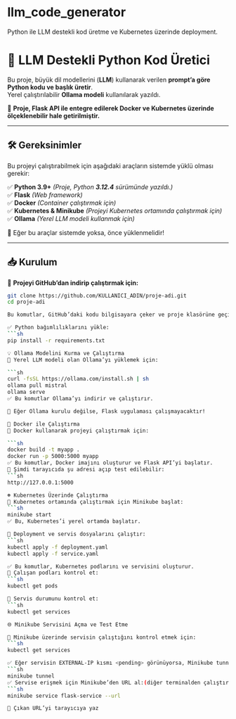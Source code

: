 # llm_code_generator
Python ile LLM destekli kod üretme ve Kubernetes üzerinde deployment.

# 🚀 LLM Destekli Python Kod Üretici  

Bu proje, büyük dil modellerini (**LLM**) kullanarak verilen **prompt’a göre Python kodu ve başlık üretir**.  
Yerel çalıştırılabilir **Ollama modeli** kullanılarak yazıldı.

🚀 **Proje, Flask API ile entegre edilerek Docker ve Kubernetes üzerinde ölçeklenebilir hale getirilmiştir.**  

---

## **🛠 Gereksinimler**  
Bu projeyi çalıştırabilmek için aşağıdaki araçların sistemde yüklü olması gerekir:  

✅ **Python 3.9+** _(Proje, Python **3.12.4** sürümünde yazıldı.)_  
✅ **Flask** _(Web framework)_  
✅ **Docker** _(Container çalıştırmak için)_  
✅ **Kubernetes & Minikube** _(Projeyi Kubernetes ortamında çalıştırmak için)_  
✅ **Ollama** _(Yerel LLM modeli kullanmak için)_  

📌 Eğer bu araçlar sistemde yoksa, önce yüklenmelidir!  

---

## **📥 Kurulum**  
📌 **Projeyi GitHub’dan indirip çalıştırmak için:**  

```sh
git clone https://github.com/KULLANICI_ADIN/proje-adi.git
cd proje-adi

Bu komutlar, GitHub’daki kodu bilgisayara çeker ve proje klasörüne geçiş yapar.

✅ Python bağımlılıklarını yükle:
```sh
pip install -r requirements.txt

💡 Ollama Modelini Kurma ve Çalıştırma
📌 Yerel LLM modeli olan Ollama’yı yüklemek için:

```sh
curl -fsSL https://ollama.com/install.sh | sh
ollama pull mistral
ollama serve
✅ Bu komutlar Ollama’yı indirir ve çalıştırır.

📌 Eğer Ollama kurulu değilse, Flask uygulaması çalışmayacaktır!

🐳 Docker ile Çalıştırma
📌 Docker kullanarak projeyi çalıştırmak için:

```sh
docker build -t myapp .
docker run -p 5000:5000 myapp
✅ Bu komutlar, Docker imajını oluşturur ve Flask API’yi başlatır.
🚀 Şimdi tarayıcıda şu adresi açıp test edilebilir:
```sh
http://127.0.0.1:5000

☸️ Kubernetes Üzerinde Çalıştırma
📌 Kubernetes ortamında çalıştırmak için Minikube başlat:
```sh
minikube start
✅ Bu, Kubernetes’i yerel ortamda başlatır.

📌 Deployment ve servis dosyalarını çalıştır:
```sh
kubectl apply -f deployment.yaml
kubectl apply -f service.yaml

✅ Bu komutlar, Kubernetes podlarını ve servisini oluşturur.
📌 Çalışan podları kontrol et:
```sh
kubectl get pods

📌 Servis durumunu kontrol et:
```sh
kubectl get services

🌐 Minikube Servisini Açma ve Test Etme

📌 Minikube üzerinde servisin çalıştığını kontrol etmek için:
```sh
kubectl get services

✅ Eğer servisin EXTERNAL-IP kısmı <pending> görünüyorsa, Minikube tunnel başlatmalısın:
```sh
minikube tunnel
✅ Servise erişmek için Minikube’den URL al:(diğer terminalden çalıştırılır.)
```sh
minikube service flask-service --url

🚀 Çıkan URL’yi tarayıcıya yaz

